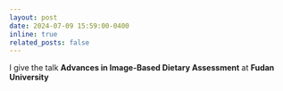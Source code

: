 ```yaml
---
layout: post
date: 2024-07-09 15:59:00-0400 
inline: true
related_posts: false
---
```


I give the talk **Advances in Image-Based Dietary Assessment** at **Fudan University**
